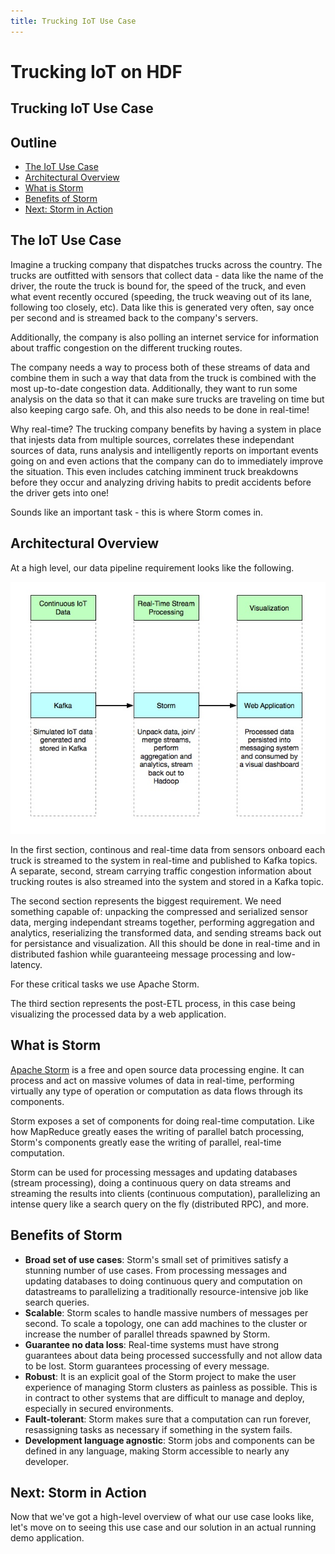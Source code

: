 ```yaml
---
title: Trucking IoT Use Case
---
```


# Trucking IoT on HDF

## Trucking IoT Use Case

## Outline

-   [The IoT Use Case](#the-iot-use-case)
-   [Architectural Overview](#architectural-overview)
-   [What is Storm](#what-is-storm)
-   [Benefits of Storm](#benefits-of-storm)
-   [Next: Storm in Action](#next:-storm-in-action)


## The IoT Use Case

Imagine a trucking company that dispatches trucks across the country.  The trucks are outfitted with sensors that collect data - data like the name of the driver, the route the truck is bound for, the speed of the truck, and even what event recently occured (speeding, the truck weaving out of its lane, following too closely, etc).  Data like this is generated very often, say once per second and is streamed back to the company's servers.

Additionally, the company is also polling an internet service for information about traffic congestion on the different trucking routes.

The company needs a way to process both of these streams of data and combine them in such a way that data from the truck is combined with the most up-to-date congestion data.  Additionally, they want to run some analysis on the data so that it can make sure trucks are traveling on time but also keeping cargo safe.  Oh, and this also needs to be done in real-time!

Why real-time?  The trucking company benefits by having a system in place that injests data from multiple sources, correlates these independant sources of data, runs analysis and intelligently reports on important events going on and even actions that the company can do to immediately improve the situation.  This even includes catching imminent truck breakdowns before they occur and analyzing driving habits to predit accidents before the driver gets into one!

Sounds like an important task - this is where Storm comes in.


## Architectural Overview

At a high level, our data pipeline requirement looks like the following.

![Architectural Overview](assets/architectural-overview.jpg)

In the first section, continous and real-time data from sensors onboard each truck is streamed to the system in real-time and published to Kafka topics.  A separate, second, stream carrying traffic congestion information about trucking routes is also streamed into the system and stored in a Kafka topic.

The second section represents the biggest requirement.  We need something capable of: unpacking the compressed and serialized sensor data, merging independant streams together, performing aggregation and analytics, reserializing the transformed data, and sending streams back out for persistance and visualization.  All this should be done in real-time and in distributed fashion while guaranteeing message processing and low-latency.

For these critical tasks we use Apache Storm.

The third section represents the post-ETL process, in this case being visualizing the processed data by a web application.


## What is Storm

[Apache Storm](https://hortonworks.com/apache/storm) is a free and open source data processing engine.  It can process and act on massive volumes of data in real-time, performing virtually any type of operation or computation as data flows through its components.

Storm exposes a set of components for doing real-time computation. Like how MapReduce greatly eases the writing of parallel batch processing, Storm's components greatly ease the writing of parallel, real-time computation.

Storm can be used for processing messages and updating databases (stream processing), doing a continuous query on data streams and streaming the results into clients (continuous computation), parallelizing an intense query like a search query on the fly (distributed RPC), and more.


## Benefits of Storm

-   **Broad set of use cases**:  Storm's small set of primitives satisfy a stunning number of use cases.  From processing messages and updating databases to doing continuous query and computation on datastreams to parallelizing a traditionally resource-intensive job like search queries.
-   **Scalable**: Storm scales to handle massive numbers of messages per second.  To scale a topology, one can add machines to the cluster or increase the number of parallel threads spawned by Storm.
-   **Guarantee no data loss**: Real-time systems must have strong guarantees about data being processed successfully and not allow data to be lost.  Storm guarantees processing of every message.
-   **Robust**: It is an explicit goal of the Storm project to make the user experience of managing Storm clusters as painless as possible.  This is in contract to other systems that are difficult to manage and deploy, especially in secured environments.
-   **Fault-tolerant**: Storm makes sure that a computation can run forever, resassigning tasks as necessary if something in the system fails.
-   **Development language agnostic**: Storm jobs and components can be defined in any language, making Storm accessible to nearly any developer.


## Next: Storm in Action

Now that we've got a high-level overview of what our use case looks like, let's move on to seeing this use case and our solution in an actual running demo application.
